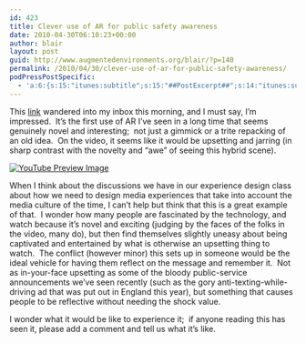 ```yaml
---
id: 423
title: Clever use of AR for public safety awareness
date: 2010-04-30T06:10:23+00:00
author: blair
layout: post
guid: http://www.augmentedenvironments.org/blair/?p=140
permalink: /2010/04/30/clever-use-of-ar-for-public-safety-awareness/
podPressPostSpecific:
  - 'a:6:{s:15:"itunes:subtitle";s:15:"##PostExcerpt##";s:14:"itunes:summary";s:15:"##PostExcerpt##";s:15:"itunes:keywords";s:17:"##WordPressCats##";s:13:"itunes:author";s:10:"##Global##";s:15:"itunes:explicit";s:7:"Default";s:12:"itunes:block";s:7:"Default";}'
---
```

This [link](http://www.fastcompany.com/1633702/dutch-government-uses-augmented-reality-to-shame-citizens) wandered into my inbox this morning, and I must say, I&#8217;m impressed.  It&#8217;s the first use of AR I&#8217;ve seen in a long time that seems genuinely novel and interesting;  not just a gimmick or a trite repacking of an old idea.  On the video, it seems like it would be upsetting and jarring (in sharp contrast with the novelty and &#8220;awe&#8221; of seeing this hybrid scene).

<span class="vvqbox vvqyoutube" style="width:425px;height:344px;"><span id="vvq-423-youtube-1"><a href="http://www.youtube.com/watch?v=uDTdHG_FytM"><img src="http://img.youtube.com/vi/uDTdHG_FytM/0.jpg" alt="YouTube Preview Image" /></a></span></span> 

When I think about the discussions we have in our experience design class about how we need to design media experiences that take into account the media culture of the time, I can&#8217;t help but think that this is a great example of that.  I wonder how many people are fascinated by the technology, and watch because it&#8217;s novel and exciting (judging by the faces of the folks in the video, many do), but then find themselves slightly uneasy about being captivated and entertained by what is otherwise an upsetting thing to watch.  The conflict (however minor) this sets up in someone would be the ideal vehicle for having them reflect on the message and remember it.  Not as in-your-face upsetting as some of the bloody public-service announcements we&#8217;ve seen recently (such as the gory anti-texting-while-driving ad that was put out in England this year), but something that causes people to be reflective without needing the shock value.

I wonder what it would be like to experience it;  if anyone reading this has seen it, please add a comment and tell us what it&#8217;s like.